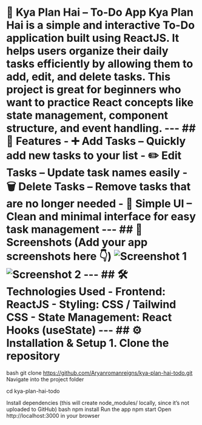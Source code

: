 # 📝 Kya Plan Hai – To-Do App **Kya Plan Hai** is a simple and interactive **To-Do application** built using **ReactJS**. It helps users organize their daily tasks efficiently by allowing them to **add, edit, and delete tasks**. This project is great for beginners who want to practice **React concepts** like **state management, component structure, and event handling**. --- ## 🚀 Features - ➕ **Add Tasks** – Quickly add new tasks to your list - ✏️ **Edit Tasks** – Update task names easily - 🗑️ **Delete Tasks** – Remove tasks that are no longer needed - 🎨 **Simple UI** – Clean and minimal interface for easy task management --- ## 📸 Screenshots (Add your app screenshots here 👇) ![Screenshot 1](path/to/screenshot1.png) ![Screenshot 2](path/to/screenshot2.png) --- ## 🛠️ Technologies Used - **Frontend:** ReactJS - **Styling:** CSS / Tailwind CSS - **State Management:** React Hooks (useState) --- ## ⚙️ Installation & Setup 1. **Clone the repository**
bash
   git clone https://github.com/Aryanromanreigns/kya-plan-hai-todo.git
Navigate into the project folder

cd kya-plan-hai-todo

Install dependencies (this will create node_modules/ locally, since it’s not uploaded to GitHub)
bash npm install Run the app npm start Open http://localhost:3000 in your browser
